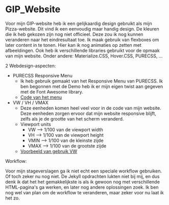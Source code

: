 # GIP_Website

Voor mijn GIP-website heb ik een gelijkaardig design gebruikt als mijn Pizza-website.
Dit vind ik een eenvoudig maar handig design.
De kleuren die ik heb gekozen zijn nog niet officieel. Deze zou ik nog kunnen veranderen naar het eindresultaat toe.
Ik maak gebruik van flexboxes om later content in te tonen. Hier kan ik nog animaties op zetten met afbeeldingen.
Ook heb ik verschillende libraries gebruikt voor de opmaak van mijn website. Onder andere: Materialize.CSS, Hover.CSS, PURECSS, ...

2 Webdesign-aspecten:

- PURECSS Responsive Menu
	-	Ik heb gebruik gemaakt van het Responsive Menu van PURECSS. Ik ben begonnen met de Demo heb ik er mijn eigen twist aan gegeven met de Font Awesome library.
	- [Code van het menu](https://github.com/RemcoG-immalle/GIP_Website/blob/8da590994ec0be8dceb96007cd428534f34d995a/index.html#L26-L46)
- VW / VH / VMAX
	- Deze eenheden komen heel veel voor in de code van mijn website. Deze eenheden zorgen ervoor dat mijn website responsive blijft, zelfs als je de grootte van het scherm veranderd.
    - Viewport units
        - VW --> 1/100 van de viewport width
        - VH --> 1/100 van de viewport height
        - VMIN --> 1/100 van de kleinste zijde
        - VMAX --> 1/100 van de grootste zijde
	- [Voorbeeld van gebruik VW](https://github.com/RemcoG-immalle/GIP_Website/blob/8da590994ec0be8dceb96007cd428534f34d995a/style/style.css#L169)
    
Workflow:

Voor mijn stageverslagen ga ik niet echt een speciale workflow gebruiken. Of toch zeker nu nog niet. De Jekyll opdrachten lukten niet bij mij,
en dus denk ik dat het het gemakkelijkste is als ik gewoon nog met verschillende HTML-pagina's ga werken, en later nog andere oplossingen zoek.
Ik ben nog wel van plan om de workflow te veranderen, maar zeker voor nu laat ik het zo.